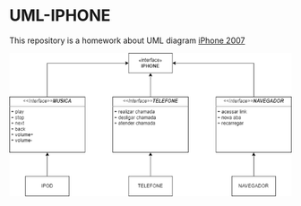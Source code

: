 # UML-IPHONE
This repository is a homework about UML diagram <a href="https://www.youtube.com/watch?v=9ou608QQRq8&ab_channel=TuchilaRino">iPhone 2007 </a>

<img src="./UML IPHONE.png">
